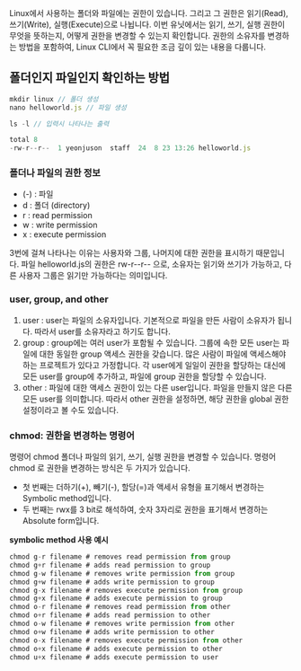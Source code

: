 Linux에서 사용하는 폴더와 파일에는 권한이 있습니다. 그리고 그 권한은 읽기(Read), 쓰기(Write), 실행(Execute)으로 나뉩니다. 이번 유닛에서는 읽기, 쓰기, 실행 권한이 무엇을 뜻하는지, 어떻게 권한을 변경할 수 있는지 확인합니다. 권한의 소유자를 변경하는 방법을 포함하여, Linux CLI에서 꼭 필요한 조금 깊이 있는 내용을 다룹니다.


## 폴더인지 파일인지 확인하는 방법

```js
mkdir linux // 폴더 생성
nano helloworld.js // 파일 생성
```

```js
ls -l // 입력시 나타나는 출력

total 8
-rw-r--r--  1 yeonjuson  staff  24  8 23 13:26 helloworld.js
```


### 폴더나 파일의 권한 정보
+ (-) : 파일
+ d : 폴더 (directory)
+ r : read permission
+ w : write permission
+ x : execute permission

 3번에 걸쳐 나타나는 이유는 사용자와 그룹, 나머지에 대한 권한을 표시하기 때문입니다. 파일 helloworld.js의 권한은 rw-r--r-- 으로, 소유자는 읽기와 쓰기가 가능하고, 다른 사용자 그룹은 읽기만 가능하다는 의미입니다.



### user, group, and other
1. user : user는 파일의 소유자입니다. 기본적으로 파일을 만든 사람이 소유자가 됩니다. 따라서 user를 소유자라고 하기도 합니다.
2. group : group에는 여러 user가 포함될 수 있습니다. 그룹에 속한 모든 user는 파일에 대한 동일한 group 액세스 권한을 갖습니다. 많은 사람이 파일에 액세스해야 하는 프로젝트가 있다고 가정합니다. 각 user에게 일일이 권한을 할당하는 대신에 모든 user를 group에 추가하고, 파일에 group 권한을 할당할 수 있습니다.
3. other : 파일에 대한 액세스 권한이 있는 다른 user입니다. 파일을 만들지 않은 다른 모든 user를 의미합니다. 따라서 other 권한을 설정하면, 해당 권한을 global 권한 설정이라고 볼 수도 있습니다.



### chmod: 권한을 변경하는 명령어
명령어 chmod 폴더나 파일의 읽기, 쓰기, 실행 권한을 변경할 수 있습니다. 명령어 chmod 로 권한을 변경하는 방식은 두 가지가 있습니다.

+ 첫 번째는 더하기(+), 빼기(-), 할당(=)과 액세서 유형을 표기해서 변경하는 Symbolic method입니다.
+ 두 번째는 rwx를 3 bit로 해석하여, 숫자 3자리로 권한을 표기해서 변경하는 Absolute form입니다.


**symbolic method 사용 예시**
```js
chmod g-r filename # removes read permission from group
chmod g+r filename # adds read permission to group
chmod g-w filename # removes write permission from group
chmod g+w filename # adds write permission to group
chmod g-x filename # removes execute permission from group
chmod g+x filename # adds execute permission to group
chmod o-r filename # removes read permission from other
chmod o+r filename # adds read permission to other
chmod o-w filename # removes write permission from other
chmod o+w filename # adds write permission to other
chmod o-x filename # removes execute permission from other
chmod o+x filename # adds execute permission to other
chmod u+x filename # adds execute permission to user
```